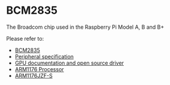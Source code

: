 # BCM2835

The Broadcom chip used in the Raspberry Pi Model A, B and B+

Please refer to:

* [BCM2835](https://www.broadcom.com/products/BCM2835)
* [Peripheral specification](BCM2835-ARM-Peripherals.pdf)
* [GPU documentation and open source driver](http://www.broadcom.com/support/)
* [ARM1176 Processor](http://www.arm.com/products/processors/classic/arm11/arm1176.php)
* [ARM1176JZF-S](http://infocenter.arm.com/help/index.jsp?topic=/com.arm.doc.ddi0301h/index.html)
